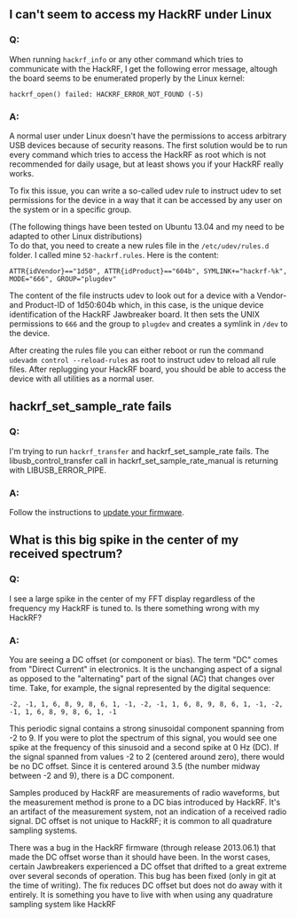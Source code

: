 ## I can't seem to access my HackRF under Linux

### Q:
When running `hackrf_info` or any other command which tries to communicate with the HackRF, I get the following error message, altough the board seems to be enumerated properly by the Linux kernel:
```
hackrf_open() failed: HACKRF_ERROR_NOT_FOUND (-5)
```

### A:
A normal user under Linux doesn't have the permissions to access arbitrary USB devices because of security reasons. The first solution would be to run every command which tries to access the HackRF as root which is not recommended for daily usage, but at least shows you if your HackRF really works.

To fix this issue, you can write a so-called udev rule to instruct udev to set permissions for the device in a way that it can be accessed by any user on the system or in a specific group.

(The following things have been tested on Ubuntu 13.04 and my need to be adapted to other Linux distributions)  
To do that, you need to create a new rules file in the `/etc/udev/rules.d` folder. I called mine `52-hackrf.rules`. Here is the content:

```
ATTR{idVendor}=="1d50", ATTR{idProduct}=="604b", SYMLINK+="hackrf-%k", MODE="666", GROUP="plugdev"
```

The content of the file instructs udev to look out for a device with a Vendor- and Product-ID of 1d50:604b which, in this case, is the unique device identification of the HackRF Jawbreaker board. It then sets the UNIX permissions to `666` and the group to `plugdev` and creates a symlink in `/dev` to the device.

After creating the rules file you can either reboot or run the command `udevadm control --reload-rules` as root to instruct udev to reload all rule files. After replugging your HackRF board, you should be able to access the device with all utilities as a normal user.

## hackrf_set_sample_rate fails

### Q:

I'm trying to run `hackrf_transfer` and hackrf_set_sample_rate fails. The libusb_control_transfer call in hackrf_set_sample_rate_manual is returning with LIBUSB_ERROR_PIPE.

### A:

Follow the instructions to [update your firmware](https://github.com/mossmann/hackrf/wiki/Updating-Firmware).

## What is this big spike in the center of my received spectrum?

### Q:

I see a large spike in the center of my FFT display regardless of the frequency my HackRF is tuned to.  Is there something wrong with my HackRF?

### A:

You are seeing a DC offset (or component or bias).  The term "DC" comes from "Direct Current" in electronics.  It is the unchanging aspect of a signal as opposed to the "alternating" part of the signal (AC) that changes over time.  Take, for example, the signal represented by the digital sequence:
```
-2, -1, 1, 6, 8, 9, 8, 6, 1, -1, -2, -1, 1, 6, 8, 9, 8, 6, 1, -1, -2, -1, 1, 6, 8, 9, 8, 6, 1, -1
```
This periodic signal contains a strong sinusoidal component spanning from -2 to 9.  If you were to plot the spectrum of this signal, you would see one spike at the frequency of this sinusoid and a second spike at 0 Hz (DC).  If the signal spanned from values -2 to 2 (centered around zero), there would be no DC offset.  Since it is centered around 3.5 (the number midway between -2 and 9), there is a DC component.

Samples produced by HackRF are measurements of radio waveforms, but the measurement method is prone to a DC bias introduced by HackRF.  It's an artifact of the measurement system, not an indication of a received radio signal.  DC offset is not unique to HackRF; it is common to all quadrature sampling systems.

There was a bug in the HackRF firmware (through release 2013.06.1) that made the DC offset worse than it should have been.  In the worst cases, certain Jawbreakers experienced a DC offset that drifted to a great extreme over several seconds of operation.  This bug has been fixed (only in git at the time of writing).  The fix reduces DC offset but does not do away with it entirely.  It is something you have to live with when using any quadrature sampling system like HackRF